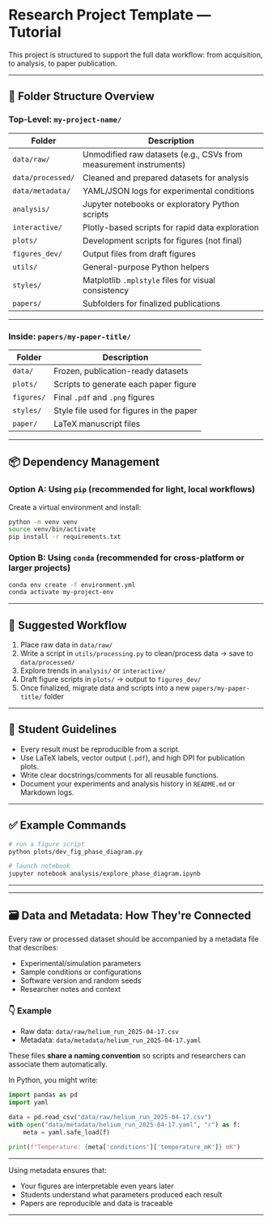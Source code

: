 # Research Project Template — Tutorial

This project is structured to support the full data workflow: from acquisition, to analysis, to paper publication.

---

## 📁 Folder Structure Overview

### Top-Level: `my-project-name/`

| Folder | Description |
|--------|-------------|
| `data/raw/` | Unmodified raw datasets (e.g., CSVs from measurement instruments) |
| `data/processed/` | Cleaned and prepared datasets for analysis |
| `data/metadata/` | YAML/JSON logs for experimental conditions |
| `analysis/` | Jupyter notebooks or exploratory Python scripts |
| `interactive/` | Plotly-based scripts for rapid data exploration |
| `plots/` | Development scripts for figures (not final) |
| `figures_dev/` | Output files from draft figures |
| `utils/` | General-purpose Python helpers |
| `styles/` | Matplotlib `.mplstyle` files for visual consistency |
| `papers/` | Subfolders for finalized publications |

---

### Inside: `papers/my-paper-title/`

| Folder | Description |
|--------|-------------|
| `data/` | Frozen, publication-ready datasets |
| `plots/` | Scripts to generate each paper figure |
| `figures/` | Final `.pdf` and `.png` figures |
| `styles/` | Style file used for figures in the paper |
| `paper/` | LaTeX manuscript files |

---

## 📦 Dependency Management

### Option A: Using `pip` (recommended for light, local workflows)

Create a virtual environment and install:

```bash
python -m venv venv
source venv/bin/activate
pip install -r requirements.txt
```

### Option B: Using `conda` (recommended for cross-platform or larger projects)

```bash
conda env create -f environment.yml
conda activate my-project-env
```

---

## 🧪 Suggested Workflow

1. Place raw data in `data/raw/`
2. Write a script in `utils/processing.py` to clean/process data → save to `data/processed/`
3. Explore trends in `analysis/` or `interactive/`
4. Draft figure scripts in `plots/` → output to `figures_dev/`
5. Once finalized, migrate data and scripts into a new `papers/my-paper-title/` folder

---

## 🧠 Student Guidelines

- Every result must be reproducible from a script.
- Use LaTeX labels, vector output (`.pdf`), and high DPI for publication plots.
- Write clear docstrings/comments for all reusable functions.
- Document your experiments and analysis history in `README.md` or Markdown logs.

---

## ✅ Example Commands

```bash
# run a figure script
python plots/dev_fig_phase_diagram.py

# launch notebook
jupyter notebook analysis/explore_phase_diagram.ipynb
```

---


---

## 🗃️ Data and Metadata: How They're Connected

Every raw or processed dataset should be accompanied by a metadata file that describes:
- Experimental/simulation parameters
- Sample conditions or configurations
- Software version and random seeds
- Researcher notes and context

### 👇 Example

- Raw data: `data/raw/helium_run_2025-04-17.csv`
- Metadata: `data/metadata/helium_run_2025-04-17.yaml`

These files **share a naming convention** so scripts and researchers can associate them automatically.

In Python, you might write:

```python
import pandas as pd
import yaml

data = pd.read_csv("data/raw/helium_run_2025-04-17.csv")
with open("data/metadata/helium_run_2025-04-17.yaml", "r") as f:
    meta = yaml.safe_load(f)

print(f"Temperature: {meta['conditions']['temperature_mK']} mK")
```

---

Using metadata ensures that:
- Your figures are interpretable even years later
- Students understand what parameters produced each result
- Papers are reproducible and data is traceable

---
